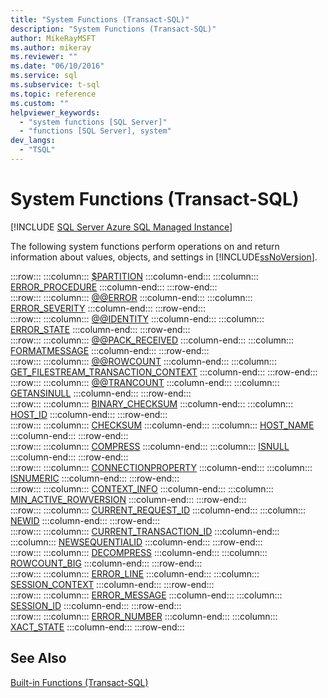 ```yaml
---
title: "System Functions (Transact-SQL)"
description: "System Functions (Transact-SQL)"
author: MikeRayMSFT
ms.author: mikeray
ms.reviewer: ""
ms.date: "06/10/2016"
ms.service: sql
ms.subservice: t-sql
ms.topic: reference
ms.custom: ""
helpviewer_keywords:
  - "system functions [SQL Server]"
  - "functions [SQL Server], system"
dev_langs:
  - "TSQL"
---
```

# System Functions (Transact-SQL)
[!INCLUDE [SQL Server Azure SQL Managed Instance](../../includes/applies-to-version/sql-asdbmi.md)]

  The following system functions perform operations on and return information about values, objects, and settings in [!INCLUDE[ssNoVersion](../../includes/ssnoversion-md.md)].  
  
:::row:::
    :::column:::
        [$PARTITION](../../t-sql/functions/partition-transact-sql.md)
    :::column-end:::
    :::column:::
        [ERROR_PROCEDURE](../../t-sql/functions/error-procedure-transact-sql.md)
    :::column-end:::
:::row-end:::  
:::row:::
    :::column:::
        [@@ERROR](../../t-sql/functions/error-transact-sql.md)
    :::column-end:::
    :::column:::
        [ERROR_SEVERITY](../../t-sql/functions/error-severity-transact-sql.md)
    :::column-end:::
:::row-end:::  
:::row:::
    :::column:::
        [@@IDENTITY](../../t-sql/functions/identity-transact-sql.md)
    :::column-end:::
    :::column:::
        [ERROR_STATE](../../t-sql/functions/error-state-transact-sql.md)
    :::column-end:::
:::row-end:::  
:::row:::
    :::column:::
        [@@PACK_RECEIVED](../../t-sql/functions/pack-received-transact-sql.md)
    :::column-end:::
    :::column:::
        [FORMATMESSAGE](../../t-sql/functions/formatmessage-transact-sql.md)
    :::column-end:::
:::row-end:::  
:::row:::
    :::column:::
        [@@ROWCOUNT](../../t-sql/functions/rowcount-transact-sql.md)
    :::column-end:::
    :::column:::
        [GET_FILESTREAM_TRANSACTION_CONTEXT](../../t-sql/functions/get-filestream-transaction-context-transact-sql.md)
    :::column-end:::
:::row-end:::  
:::row:::
    :::column:::
        [@@TRANCOUNT](../../t-sql/functions/trancount-transact-sql.md)
    :::column-end:::
    :::column:::
        [GETANSINULL](../../t-sql/functions/getansinull-transact-sql.md)
    :::column-end:::
:::row-end:::  
:::row:::
    :::column:::
        [BINARY_CHECKSUM](../../t-sql/functions/binary-checksum-transact-sql.md)
    :::column-end:::
    :::column:::
        [HOST_ID](../../t-sql/functions/host-id-transact-sql.md)
    :::column-end:::
:::row-end:::  
:::row:::
    :::column:::
        [CHECKSUM](../../t-sql/functions/checksum-transact-sql.md)
    :::column-end:::
    :::column:::
        [HOST_NAME](../../t-sql/functions/host-name-transact-sql.md)
    :::column-end:::
:::row-end:::  
:::row:::
    :::column:::
        [COMPRESS](../../t-sql/functions/compress-transact-sql.md)
    :::column-end:::
    :::column:::
        [ISNULL](../../t-sql/functions/isnull-transact-sql.md)
    :::column-end:::
:::row-end:::  
:::row:::
    :::column:::
        [CONNECTIONPROPERTY](../../t-sql/functions/connectionproperty-transact-sql.md)
    :::column-end:::
    :::column:::
        [ISNUMERIC](../../t-sql/functions/isnumeric-transact-sql.md)
    :::column-end:::
:::row-end:::  
:::row:::
    :::column:::
        [CONTEXT_INFO](../../t-sql/functions/context-info-transact-sql.md)
    :::column-end:::
    :::column:::
        [MIN_ACTIVE_ROWVERSION](../../t-sql/functions/min-active-rowversion-transact-sql.md)
    :::column-end:::
:::row-end:::  
:::row:::
    :::column:::
        [CURRENT_REQUEST_ID](../../t-sql/functions/current-request-id-transact-sql.md)
    :::column-end:::
    :::column:::
        [NEWID](../../t-sql/functions/newid-transact-sql.md)
    :::column-end:::
:::row-end:::  
:::row:::
    :::column:::
        [CURRENT_TRANSACTION_ID](../../t-sql/functions/current-transaction-id-transact-sql.md)
    :::column-end:::
    :::column:::
        [NEWSEQUENTIALID](../../t-sql/functions/newsequentialid-transact-sql.md)
    :::column-end:::
:::row-end:::  
:::row:::
    :::column:::
        [DECOMPRESS](../../t-sql/functions/decompress-transact-sql.md)
    :::column-end:::
    :::column:::
        [ROWCOUNT_BIG](../../t-sql/functions/rowcount-big-transact-sql.md)
    :::column-end:::
:::row-end:::  
:::row:::
    :::column:::
        [ERROR_LINE](../../t-sql/functions/error-line-transact-sql.md)
    :::column-end:::
    :::column:::
        [SESSION_CONTEXT](../../t-sql/functions/session-context-transact-sql.md)
    :::column-end:::
:::row-end:::  
:::row:::
    :::column:::
        [ERROR_MESSAGE](../../t-sql/functions/error-message-transact-sql.md)
    :::column-end:::
    :::column:::
        [SESSION_ID](../../t-sql/functions/session-id-transact-sql.md)
    :::column-end:::
:::row-end:::  
:::row:::
    :::column:::
        [ERROR_NUMBER](../../t-sql/functions/error-number-transact-sql.md)
    :::column-end:::
    :::column:::
        [XACT_STATE](../../t-sql/functions/xact-state-transact-sql.md)
    :::column-end:::
:::row-end:::
 

## See Also  
 [Built-in Functions &#40;Transact-SQL&#41;](~/t-sql/functions/functions.md)  
  
  

